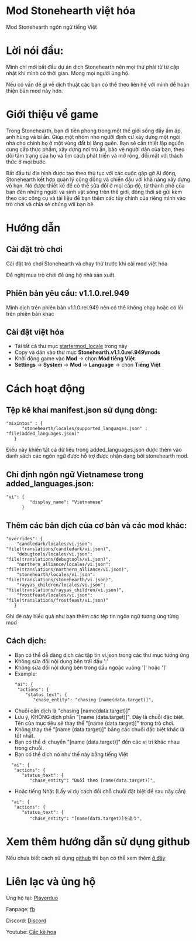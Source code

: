 # Mod Stonehearth việt hóa
Mod Stonehearth ngôn ngữ tiếng Việt
# Lời nói đầu:
Mình chỉ mới bắt đầu dự án dịch Stonehearth nên mọi thứ phải từ từ cập nhật khi mình có thời gian. Mong mọi người ủng hộ.

Nếu có vấn đề gì về dịch thuật các bạn có thể theo liên hệ với mình để hoàn thiện bản mod này hơn.
# Giới thiệu về game
Trong Stonehearth, bạn đi tiên phong trong một thế giới sống đầy ấm áp, anh hùng và bí ẩn. Giúp một nhóm nhỏ người định cư xây dựng một ngôi nhà cho chính họ ở một vùng đất bị lãng quên. Bạn sẽ cần thiết lập nguồn cung cấp thực phẩm, xây dựng nơi trú ẩn, bảo vệ người dân của bạn, theo dõi tâm trạng của họ và tìm cách phát triển và mở rộng, đối mặt với thách thức ở mọi bước.

Bắt đầu từ địa hình được tạo theo thủ tục với các cuộc gặp gỡ AI động, Stonehearth kết hợp quản lý cộng đồng và chiến đấu với khả năng xây dựng vô hạn. Nó được thiết kế để có thể sửa đổi ở mọi cấp độ, từ thành phố của bạn đến những người và sinh vật sống trên thế giới, đồng thời sẽ gửi kèm theo các công cụ và tài liệu để bạn thêm các tùy chỉnh của riêng mình vào trò chơi và chia sẻ chúng với bạn bè.
# Hướng dẫn
## Cài đặt trò chơi

Cài đặt trò chơi Stonehearth và chạy thử trước khi cài mod việt hóa

Đề nghị mua trò chơi để ủng hộ nhà sản xuất.

## Phiên bản yêu cầu: v1.1.0.rel.949

Mình dịch trên phiên bản v1.1.0.rel.949 nên có thể không chạy hoặc có lỗi trên phiên bản khác

## Cài đặt việt hóa

- Tải tất cả thư mục [startermod_locale](startermod_locale/) trong này
- Copy và dán vào thư mục **Stonehearth.v1.1.0.rel.949\mods**
- Khởi động game vào **Mod** -> chọn **Mod tiếng Việt**
- **Settings** -> **System** -> **Mod** -> **Language** -> chọn **Tiếng Việt**
# Cách hoạt động
## Tệp kê khai manifest.json sử dụng dòng: <br>
````
"mixintos" : {
      "stonehearth/locales/supported_languages.json" : "file(added_languages.json)"
   }
````
Điều này khiến tất cả dữ liệu trong added_languages.json được thêm vào danh sách các ngôn ngữ được hỗ trợ được nhận dạng bởi stonehearth mod.
## Chỉ định ngôn ngữ Vietnamese trong added_languages.json:
````
"vi": {
         "display_name": "Vietnamese"
      }
````
## Thêm các bản dịch của cơ bản và các mod khác:
````
"overrides": {
    "candledark/locales/vi.json": "file(translations/candledark/vi.json)",
    "debugtools/locales/vi.json": "file(translations/debugtools/vi.json)",
    "northern_alliance/locales/vi.json": "file(translations/northern_alliance/vi.json)",
    "stonehearth/locales/vi.json": "file(translations/stonehearth/vi.json)",
    "rayyas_children/locales/vi.json": "file(translations/rayyas_children/vi.json)",
    "frostfeast/locales/vi.json": "file(translations/frostfeast/vi.json)"
   }
````
Ghi đè này hiểu quả như bạn thêm các tệp tin ngôn ngữ tương ứng từng mod
## Cách dịch:
- Bạn có thể dễ dàng dịch các tập tin vi.json trong các thư mục tương ứng
- Không sửa đổi nội dung bên trái dấu ':'
- Không sửa đổi nội dung bên trong dấu ngoặc vuông '[' hoặc ']'
- Example:
  ````
  "ai": {
   "actions": {
      "status_text": {
         "chase_entity": "chasing [name(data.target)]",
  ````
- Chuỗi cần dịch là "chasing [name(data.target)]"
- Lưu ý, KHÔNG dịch phần "[name (data.target)]". Đây là chuỗi đặc biệt. Tên của mục tiêu sẽ thay thế "[name (data.target)]" trong trò chơi.
- Không thay thế "[name (data.target)]" bằng các chuỗi đặc biệt khác là tốt nhất.
- Bạn có thể di chuyển "[name (data.target)]" đến các vị trí khác nhau trong chuỗi.
- Bạn có thể dịch nó như thế này bằng tiếng Việt
````
  "ai": {
   "actions": {
      "status_text": {
         "chase_entity": "Đuổi theo [name(data.target)]",
````
- Hoặc tiếng Nhật (Lấy ví dụ cách đổi chỗ chuỗi đặt biệt để sau này cần)
````
  "ai": {
   "actions": {
      "status_text": {
         "chase_entity": "[name(data.target)]を追う",
````
# Xem thêm hướng dẫn sử dụng github

Nếu chưa biết cách sữ dụng [github](https://github.com) thì bạn có thể xem thêm [ở đây](/huongdan/HUONG-DAN.md)

# Liên lạc và ủng hộ
Ủng hộ tại: [Playerduo](https://playerduo.com/cackehoa)

Fanpage: [fb](https://www.facebook.com/cackehoa)

Discord: [Discord](https://discord.gg/Z5C98FG)

Youtube: [Cắc kè hoa](https://www.youtube.com/c/Cắckèhoa)

